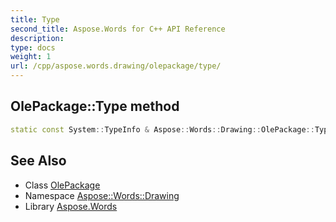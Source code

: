```yaml
---
title: Type
second_title: Aspose.Words for C++ API Reference
description: 
type: docs
weight: 1
url: /cpp/aspose.words.drawing/olepackage/type/
---
```

## OlePackage::Type method




```cpp
static const System::TypeInfo & Aspose::Words::Drawing::OlePackage::Type()
```

## See Also

* Class [OlePackage](../)
* Namespace [Aspose::Words::Drawing](../../)
* Library [Aspose.Words](../../../)
